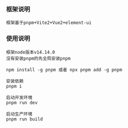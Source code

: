 ### 框架说明

```
框架基于pnpm+Vite2+Vue2+element-ui
```

### 使用说明

```
框架node版本v14.14.0
没有安装pnpm的先全局安装pnpm

npm install -g pnpm 或者 npx pnpm add -g pnpm

安装依赖
pnpm i

启动开发环境
pnpm run dev

启动生产环境
pnpm run build
```
